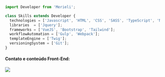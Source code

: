 ```javascript
import Developer from 'Merieli';

class Skills extends Developer {
  technologies = ['Javascript', 'HTML', 'CSS', 'SASS', 'TypeScript', 'NodeJS', 'Python'];
  libraries  = ['Jquery'];
  frameworks = ['VueJS', 'Bootstrap', 'Tailwind'];
  workflowAutomation = ['Gulp', 'Webpack'];
  templateEngine = ['Twig'];
  versioningSystem = ['Git'];
}
```

#### Contato e conteúdo Front-End:
<p align="left">
  <a href="https://merieli-dev.gitbook.io/blog/" alt="Blog" align="middle">
  <img src="https://img.icons8.com/bubbles/50/000000/id-brunette-lady.png"/>
  </a>
</p>  
